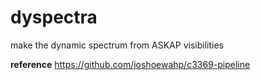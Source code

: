 # dyspectra

make the dynamic spectrum from ASKAP visibilities 

**reference**
https://github.com/joshoewahp/c3369-pipeline


